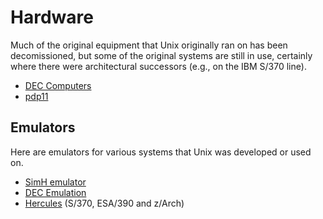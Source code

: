 # Hardware

Much of the original equipment that Unix originally ran on has been decomissioned, but some of the original systems are still in use, certainly where there were architectural successors (e.g., on the IBM S/370 line).

 * [DEC Computers](https://fms.komkon.org/comp/sys/DEC.html)
 * [pdp11](http://www.pdp11.org)

## Emulators

Here are emulators for various systems that Unix was developed or used on.

 * [SimH emulator](http://simh.trailing-edge.com/)
 * [DEC Emulation](http://www.avanthar.com/healyzh/decemulation/decemu.html)
 * [Hercules](http://www.hercules-390.eu/) (S/370, ESA/390 and z/Arch)
